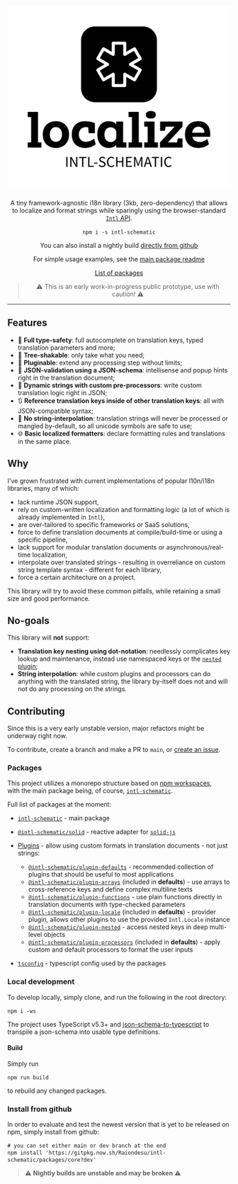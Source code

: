 <h1 align="center">
  <picture>
    <source media="(prefers-color-scheme: dark)" srcset="./logo/Dark%20Logo.svg">
    <source media="(prefers-color-scheme: light)" srcset="./logo/Light%20Logo.svg">
    <img alt="intl-schematic" src="./logo/Light%20Logo.svg">
  </picture>
</h1>

<div align="center">

A tiny framework-agnostic i18n library (3kb, zero-dependency) that allows to localize and format strings while sparingly using the browser-standard [`Intl` API](https://developer.mozilla.org/en-US/docs/Web/JavaScript/Reference/Global_Objects/Intl).

`npm i -s intl-schematic`

You can also install a nightly build [directly from github](#install-from-github)

For simple usage examples, see the [main package readme](./packages/core/README.md)

[List of packages](#packages)

> ⚠ This is an early work-in-progress public prototype, use with caution! ⚠

</div>

---

## Features

- 🦺 **Full type-safety**: full autocomplete on translation keys, typed translation parameters and more;
- 🎄 **Tree-shakable**: only take what you need;
- 🔌 **Pluginable**: extend any processing step without limits;
- 📃 **JSON-validation using a JSON-schema**: intellisense and popup hints right in the translation document;
- 🧵 **Dynamic strings with custom pre-processors**: write custom translation logic right in JSON;
- 🔃 **Reference translation keys inside of other translation keys**: all with JSON-compatible syntax;
- 🚫 **No string-interpolation**: translation strings will never be processed or mangled by-default, so all unicode symbols are safe to use;
- 🌐 **Basic localized formatters**: declare formatting rules and translations in the same place.

## Why

I've grown frustrated with current implementations of popular l10n/i18n libraries, many of which:
- lack runtime JSON support,
- rely on custom-written localization and formatting logic (a lot of which is already implemented in `Intl`),
- are over-tailored to specific frameworks or SaaS solutions,
- force to define translation documents at compile/build-time or using a specific pipeline,
- lack support for modular translation documents or asynchronous/real-time localization,
- interpolate over translated strings - resulting in overreliance on custom string template syntax - different for each library,
- force a certain architecture on a project.

This library will try to avoid these common pitfalls, while retaining a small size and good performance.


## No-goals

This library will **not** support:
- **Translation key nesting using dot-notation**: needlessly complicates key lookup and maintenance, instead use namespaced keys or the [`nested` plugin](./packages/plugins/nested);
- **String interpolation**: while custom plugins and processors can do anything with the translated string,
the library by-itself does not and will not do any processing on the strings.

## Contributing

Since this is a very early unstable version, major refactors might be underway right now.

To contribute, create a branch and make a PR to `main`, or [create an issue](https://github.com/Raiondesu/intl-schematic/issues/new).

### Packages

This project utilizes a monorepo structure based on [npm workspaces](https://docs.npmjs.com/cli/v7/using-npm/workspaces/),\
with the main package being, of course, [`intl-schematic`](./packages/core/).

Full list of packages at the moment:
- [`intl-schematic`](./packages/core/) - main package
- [`@intl-schematic/solid`](./packages/solid/) - reactive adapter for [`solid-js`](https://www.solidjs.com)
- [Plugins](./packages/plugins/) - allow using custom formats in translation documents - not just strings:
  - [`@intl-schematic/plugin-defaults`](./packages/plugins/defaults/) - recommended collection of plugins that should be useful to most applications
  - [`@intl-schematic/plugin-arrays`](./packages/plugins/arrays/) (included in **defaults**) - use arrays to cross-reference keys and define complex multiline texts
  - [`@intl-schematic/plugin-functions`](./packages/plugins/functions/) - use plain functions directly in translation documents with type-checked parameters
  - [`@intl-schematic/plugin-locale`](./packages/plugins/locale/) (included in **defaults**) - provider plugin, allows other plugins to use the provided `Intl.Locale` instance
  - [`@intl-schematic/plugin-nested`](./packages/plugins/nested/) - access nested keys in deep multi-level objects
  - [`@intl-schematic/plugin-processors`](./packages/plugins/processors/) (included in **defaults**) - apply custom and default processors to format the user inputs

- [`tsconfig`](./packages/tsconfig/) - typescript config used by the packages

### Local development

To develop locally, simply clone, and run the following in the root directory:
```
npm i -ws
```

The project uses TypeScript v5.3+ and
[json-schema-to-typescript](https://github.com/bcherny/json-schema-to-typescript)
to transpile a json-schema into usable type definitions.

#### Build

Simply run
```
npm run build
```
to rebuild any changed packages.

### Install from github

In order to evaluate and test the newest version that is yet to be released on npm, simply install from github:

```
# you can set either main or dev branch at the end
npm install 'https://gitpkg.now.sh/Raiondesu/intl-schematic/packages/core?dev'
```

> ⚠ **Nightly builds are unstable and may be broken** ⚠
